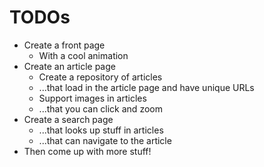 # TODOs

- Create a front page
    - With a cool animation
- Create an article page
    - Create a repository of articles
    - ...that load in the article page and have unique URLs
    - Support images in articles
    - ...that you can click and zoom
- Create a search page
    - ...that looks up stuff in articles
    - ...that can navigate to the article
- Then come up with more stuff!
